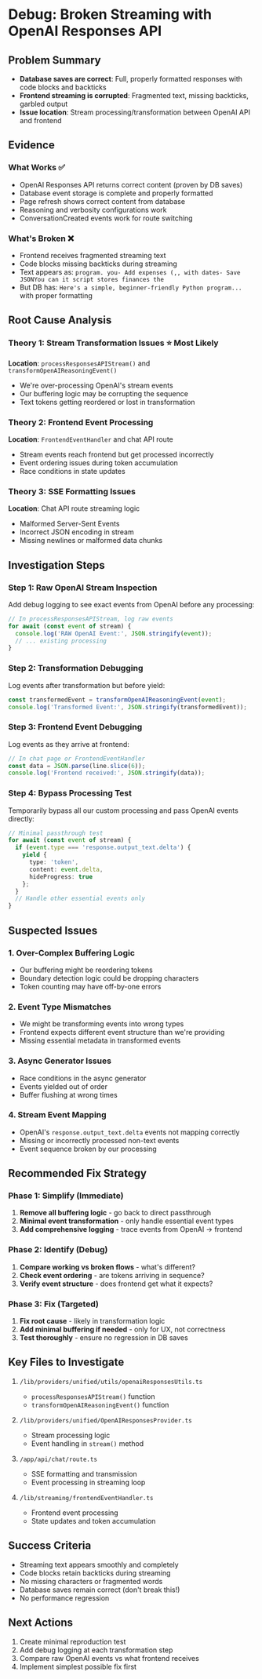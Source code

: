 # Debug: Broken Streaming with OpenAI Responses API

## Problem Summary
- **Database saves are correct**: Full, properly formatted responses with code blocks and backticks
- **Frontend streaming is corrupted**: Fragmented text, missing backticks, garbled output
- **Issue location**: Stream processing/transformation between OpenAI API and frontend

## Evidence

### What Works ✅
- OpenAI Responses API returns correct content (proven by DB saves)
- Database event storage is complete and properly formatted  
- Page refresh shows correct content from database
- Reasoning and verbosity configurations work
- ConversationCreated events work for route switching

### What's Broken ❌
- Frontend receives fragmented streaming text
- Code blocks missing backticks during streaming
- Text appears as: `program. you- Add expenses (,, with dates- Save JSONYou can it script stores finances the`
- But DB has: `Here's a simple, beginner-friendly Python program...` with proper formatting

## Root Cause Analysis

### Theory 1: Stream Transformation Issues ⭐ Most Likely
**Location**: `processResponsesAPIStream()` and `transformOpenAIReasoningEvent()`
- We're over-processing OpenAI's stream events
- Our buffering logic may be corrupting the sequence
- Text tokens getting reordered or lost in transformation

### Theory 2: Frontend Event Processing 
**Location**: `FrontendEventHandler` and chat API route
- Stream events reach frontend but get processed incorrectly
- Event ordering issues during token accumulation
- Race conditions in state updates

### Theory 3: SSE Formatting Issues
**Location**: Chat API route streaming logic
- Malformed Server-Sent Events
- Incorrect JSON encoding in stream
- Missing newlines or malformed data chunks

## Investigation Steps

### Step 1: Raw OpenAI Stream Inspection
Add debug logging to see exact events from OpenAI before any processing:
```typescript
// In processResponsesAPIStream, log raw events
for await (const event of stream) {
  console.log('RAW OpenAI Event:', JSON.stringify(event));
  // ... existing processing
}
```

### Step 2: Transformation Debugging
Log events after transformation but before yield:
```typescript
const transformedEvent = transformOpenAIReasoningEvent(event);
console.log('Transformed Event:', JSON.stringify(transformedEvent));
```

### Step 3: Frontend Event Debugging  
Log events as they arrive at frontend:
```typescript
// In chat page or FrontendEventHandler
const data = JSON.parse(line.slice(6));
console.log('Frontend received:', JSON.stringify(data));
```

### Step 4: Bypass Processing Test
Temporarily bypass all our custom processing and pass OpenAI events directly:
```typescript
// Minimal passthrough test
for await (const event of stream) {
  if (event.type === 'response.output_text.delta') {
    yield {
      type: 'token',
      content: event.delta,
      hideProgress: true
    };
  }
  // Handle other essential events only
}
```

## Suspected Issues

### 1. Over-Complex Buffering Logic
- Our buffering might be reordering tokens
- Boundary detection logic could be dropping characters
- Token counting may have off-by-one errors

### 2. Event Type Mismatches
- We might be transforming events into wrong types
- Frontend expects different event structure than we're providing
- Missing essential metadata in transformed events

### 3. Async Generator Issues
- Race conditions in the async generator
- Events yielded out of order
- Buffer flushing at wrong times

### 4. Stream Event Mapping
- OpenAI's `response.output_text.delta` events not mapping correctly
- Missing or incorrectly processed non-text events
- Event sequence broken by our processing

## Recommended Fix Strategy

### Phase 1: Simplify (Immediate)
1. **Remove all buffering logic** - go back to direct passthrough
2. **Minimal event transformation** - only handle essential event types
3. **Add comprehensive logging** - trace events from OpenAI → frontend

### Phase 2: Identify (Debug)
1. **Compare working vs broken flows** - what's different?
2. **Check event ordering** - are tokens arriving in sequence?
3. **Verify event structure** - does frontend get what it expects?

### Phase 3: Fix (Targeted)
1. **Fix root cause** - likely in transformation logic
2. **Add minimal buffering if needed** - only for UX, not correctness
3. **Test thoroughly** - ensure no regression in DB saves

## Key Files to Investigate

1. `/lib/providers/unified/utils/openaiResponsesUtils.ts`
   - `processResponsesAPIStream()` function
   - `transformOpenAIReasoningEvent()` function

2. `/lib/providers/unified/OpenAIResponsesProvider.ts`
   - Stream processing logic
   - Event handling in `stream()` method

3. `/app/api/chat/route.ts`
   - SSE formatting and transmission
   - Event processing in streaming loop

4. `/lib/streaming/frontendEventHandler.ts`
   - Frontend event processing
   - State updates and token accumulation

## Success Criteria
- Streaming text appears smoothly and completely
- Code blocks retain backticks during streaming  
- No missing characters or fragmented words
- Database saves remain correct (don't break this!)
- No performance regression

## Next Actions
1. Create minimal reproduction test
2. Add debug logging at each transformation step
3. Compare raw OpenAI events vs what frontend receives
4. Implement simplest possible fix first